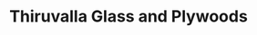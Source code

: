 ---
title: "Thiruvalla Glass and Plywoods"
url: /thiruvalla/thiruvalla-glass-and-plywoods/
shop: Baumarkt
---
